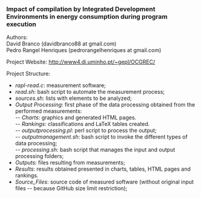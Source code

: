 ### Impact of compilation by Integrated Development Environments in energy consumption during program execution 
Authors: <br>
David Branco (davidbranco88 at gmail.com) <br>
Pedro Rangel Henriques (pedrorangelhenriques at gmail.com) <br>

Project Website: http://www4.di.uminho.pt/~gepl/OCGREC/ <br>

Project Structure:
- *rapl-read.c*: measurement software;
- *read.sh*: bash script to automate the measurement process;
- *sources.sh*: lists with elements to be analyzed;
- *Output Processing*: first phase of the data processing obtained from the performed measurements:<br>
-- *Charts*: graphics and generated HTML pages.<br>
-- *Rankings*: classifications and LaTeX tables created.<br>
-- *outputprocessing.pl*: perl script to process the output;<br>
-- *outputmanagement.sh*: bash script to invoke the different types of data processing;<br>
-- *processing.sh*: bash script that manages the input and output processing folders;
- *Outputs*: files resulting from measurements;
- *Results*: results obtained presented in charts, tables, HTML pages and rankings.
- *Source_Files*: source code of measured software (without original input files -- because GitHub size limit restriction);
